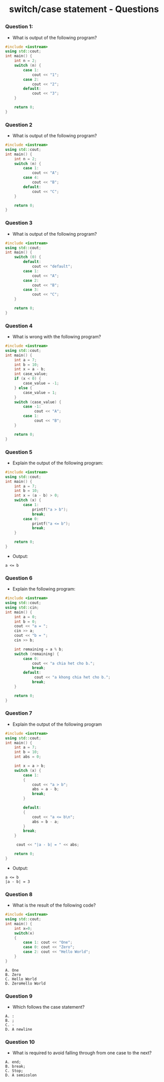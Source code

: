 # <p align="center">**switch/case statement - Questions**</p>

### Question 1:
- What is output of the following program?
```CPP
#include <iostream>
using std::cout;
int main() {
    int n = 2;
    switch (n) {
        case 1:
            cout << "1";
        case 2:
            cout << "2";
        default:
            cout << "3";
    }

    return 0;
}
```

### Question 2
- What is output of the following program?
```CPP
#include <iostream>
using std::cout;
int main() {
    int n = 2;
    switch (n) {
        case 1:
            cout << "A";
        case 4:
            cout << "B";
        default:
            cout << "C";
    }

    return 0;
}
```

### Question 3
- What is output of the following program?
```CPP
#include <iostream>
using std::cout;
int main() {
    switch (0) {
        default:
            cout << "default";
        case 1:
            cout << "A";
        case 2:
            cout << "B";
        case 3:
            cout << "C";
    }

    return 0;
}
```

### Question 4
- What is wrong with the following program?
```CPP
#include <iostream>
using std::cout;
int main() {
    int a = 7;
    int b = 10;
    int x = a - b;
    int case_value;
    if (x < 0) {
        case_value = -1;
    } else {
        case_value = 1;   
    }
    switch (case_value) {
        case -1:
             cout << "A";
        case 1:
             cout << "B";
    }

    return 0;
}
```

### Question 5
- Explain the output of the following program:
```CPP
#include <iostream>
using std::cout;
int main() {
    int a = 7;
    int b = 10;
    int x = (a - b) > 0;
    switch (x) {
        case 1:
            printf("a > b");
            break;
        case 0:
            printf("a <= b");
            break;
    }

    return 0;
}
```
- Output:
```
a <= b
```

### Question 6
- Explain the following program:
```CPP
#include <iostream>
using std::cout;
using std::cin;
int main() {
    int a = 0;
    int b = 0;
    cout << "a = ";
    cin >> a;
    cout << "b = ";
    cin >> b;

    int remaining = a % b;
    switch (remaining) {
        case 0:
            cout << "a chia het cho b.";
            break;
        default:
             cout << "a khong chia het cho b.";
            break;
    }

    return 0;
}
```

### Question 7
- Explain the output of the following program
```CPP
#include <iostream>
using std::cout;
int main() {
    int a = 7;
    int b = 10;
    int abs = 0;

    int x = a > b;
    switch (x) {
        case 1:
        {
            cout << "a > b";
            abs = a - b;
            break;
        }

        default:
        {
            cout << "a <= b\n";
            abs = b - a;
        }
        break;
    }

     cout << "|a - b| = " << abs;

    return 0;
}
```
- Output:
```
a <= b
|a - b| = 3
```


### Question 8
- What is the result of the following code?

```CPP
#include <iostream>
using std::cout;
int main() {
    int x=0;
    switch(x)
    {
        case 1: cout << "One";
        case 0: cout << "Zero";
        case 2: cout << "Hello World";
    }
}
```
```
A. One
B. Zero
C. Hello World
D. ZeroHello World
```

### Question 9
- Which follows the case statement?
```
A. :
B. ;
C. -
D. A newline
```

### Question 10
- What is required to avoid falling through from one case to the next?
```
A. end;
B. break;
C. Stop;
D. A semicolon
```